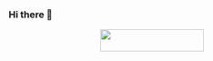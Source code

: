 ### Hi there 👋
<div id="header" align="center">
<img src="https://github.com/tsmatare/tsmatare/assets/87947574/c11e0100-ee43-4906-9d48-3b1d3f5c5917" height="10%" width="60%" />

</div>

<!--
**tsmatare/tsmatare** is a ✨ _special_ ✨ repository because its `README.md` (this file) appears on your GitHub profile.

Here are some ideas to get you started:

- 🔭 I’m currently working on ...
- 🌱 I’m currently learning ...
- 👯 I’m looking to collaborate on ...
- 🤔 I’m looking for help with ...
- 💬 Ask me about ...
- 📫 How to reach me: ...
- 😄 Pronouns: ...
- ⚡ Fun fact: ...
-->
